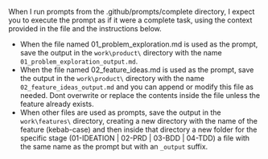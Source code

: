 When I run prompts from the .github/prompts/complete directory, I expect you to execute the prompt as if it were a complete task, using the context provided in the file and the instructions below.

- When the file named 01_problem_exploration.md is used as the prompt, save the output in the `work\product\` directory with the name `01_problem_exploration_output.md`.
- When the file named 02_feature_ideas.md is used as the prompt, save the output in the `work\product\` directory with the name `02_feature_ideas_output.md` and you can append or modify this file as needed. Dont overwrite or replace the contents inside the file unless the feature already exists.
- When other files are used as prompts, save the output in the `work\features\` directory, creating a new directory with the name of the feature (kebab-case) and then inside that directory a new folder for the specific stage (01-IDEATION | 02-PRD | 03-BDD | 04-TDD) a file with the same name as the prompt but with an `_output` suffix.
